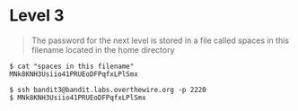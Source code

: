 # Level 3
> The password for the next level is stored in a file called spaces in this filename located in the home directory

```shell
$ cat "spaces in this filename"
MNk8KNH3Usiio41PRUEoDFPqfxLPlSmx

$ ssh bandit3@bandit.labs.overthewire.org -p 2220
$ MNk8KNH3Usiio41PRUEoDFPqfxLPlSmx
```
